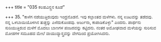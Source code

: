 +++
title = "035 ಕಲಹವಿನ್ದ್ರನ ಕೂಡೆ"

+++
35. "ಕಾಳೆಗ ನಡೆಯುತ್ತಿರುವುದು ಇಂದ್ರನೊಡನೆ. ಇವು ಕಲ್ಪಾಂತದ ಮಳೆಗಳು. ನನ್ನ ಊಟವನ್ನು ತಡೆದವು. ನನ್ನ ಒಳಬಾಯಿಯೊಳಗಿನ ತುತ್ತನ್ನು ಎಳೆದುಕೊಂಡವು. ಅರ್ಜುನಾ, ಕಾಪಾಡಿಕೊಳ್ಳು" ಎಂದನು. ಪಾರ್ಥನು ಸುರಿಯುತ್ತಿರುವ ಮಳೆಗೆ ಮೊದಲು ಬಾಣಗಳ ಪಂಜರವನ್ನು ಕಟ್ಟಿದನು. ನಂತರ ಅಮೋಘವಾದ ಮಳೆಯನ್ನು ಸುರಿಸುವ  ಮೋಡಗಳ ಸಮೂಹದ ಮೇಲೆ ವಾಯುವ್ಯಾಸ್ತ್ರವನ್ನು  ವೇಗದಿಂದ ಪ್ರಯೋಗಿಸಿದನು.